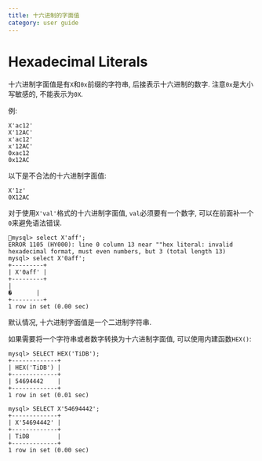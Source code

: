 ```yaml
---
title: 十六进制的字面值
category: user guide
---
```


# Hexadecimal Literals

十六进制字面值是有`X`和`0x`前缀的字符串, 后接表示十六进制的数字. 注意`0x`是大小写敏感的, 不能表示为`0X`.

例:

```
X'ac12'
X'12AC'
x'ac12'
x'12AC'
0xac12
0x12AC
```

以下是不合法的十六进制字面值:

```
X'1z'
0X12AC
```

对于使用`X'val'`格式的十六进制字面值, `val`必须要有一个数字, 可以在前面补一个`0`来避免语法错误.

```
mysql> select X'aff';
ERROR 1105 (HY000): line 0 column 13 near ""hex literal: invalid hexadecimal format, must even numbers, but 3 (total length 13)
mysql> select X'0aff';
+---------+
| X'0aff' |
+---------+
|
�       |
+---------+
1 row in set (0.00 sec)
```

默认情况, 十六进制字面值是一个二进制字符串.

如果需要将一个字符串或者数字转换为十六进制字面值, 可以使用内建函数`HEX()`:

```
mysql> SELECT HEX('TiDB');
+-------------+
| HEX('TiDB') |
+-------------+
| 54694442    |
+-------------+
1 row in set (0.01 sec)

mysql> SELECT X'54694442';
+-------------+
| X'54694442' |
+-------------+
| TiDB        |
+-------------+
1 row in set (0.00 sec)
```